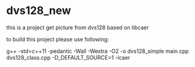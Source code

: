 # dvs128_new

this is a project get picture from dvs128 based on libcaer

to build this project please use following:

g++ -std=c++11 -pedantic -Wall -Wextra -O2 -o dvs128_simple main.cpp dvs128_class.cpp -D_DEFAULT_SOURCE=1 -lcaer
